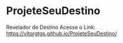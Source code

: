 # ProjeteSeuDestino
Revelador de Destino
Acesse o Link:
https://vitorgtgs.github.io/ProjeteSeuDestino/
